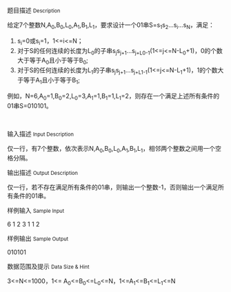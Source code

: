 <div class="panel panel-default">
<div class="area-title">
<span>
题目描述
<small>Description</small>
</span></div>
<div class="panel-body">

<p>给定7个整数N,A<sub>0</sub>,B<sub>0</sub>,L<sub>0</sub>,A<sub>1</sub>,B<sub>1</sub>,L<sub>1</sub>，要求设计一个01串S=s<sub>1</sub>s<sub>2</sub>…s<sub>i</sub>…s<sub>N</sub>，满足：</p>
<ol>
<li>s<sub>i</sub>=0或s<sub>i</sub>=1，1&lt;=i&lt;=N；</li>
<li>对于S的任何连续的长度为L<sub>0</sub>的子串s<sub>j</sub>s<sub>j+1</sub>…s<sub>j+L0-1</sub>(1&lt;=j&lt;=N-L<sub>0</sub>+1)，0的个数大于等于A<sub>0</sub>且小于等于B<sub>0</sub>;</li>
<li>对于S的任何连续的长度为L<sub>1</sub>的子串s<sub>j</sub>s<sub>j+1</sub>…s<sub>j+L1-1</sub>(1&lt;=j&lt;=N-L<sub>1</sub>+1)，1的个数大于等于A<sub>1</sub>且小于等于B<sub>1</sub>;</li>
</ol>
<p>例如，N=6,A<sub>0</sub>=1,B<sub>0</sub>=2,L<sub>0</sub>=3,A<sub>1</sub>=1,B<sub>1</sub>=1,L<sub>1</sub>=2，则存在一个满足上述所有条件的01串S=010101。</p>
<p><span style="font-weight: 800;"><br></span></p>

</div>
</div>

<div class="panel panel-default">
<div class="area-title">
<span>
输入描述
<small>Input Description</small>
</span></div>
<div class="panel-body">
<p>仅一行，有<span>7</span>个整数，依次表示<span>N,A<sub>0</sub>,B<sub>0</sub>,L<sub>0</sub>,A<sub>1</sub>,B<sub>1</sub>,L<sub>1</sub></span>，相邻两个整数之间用一个空格分隔。</p>

</div>
</div>
<div  class="panel panel-default">
<div class="area-title">
<span>
输出描述
<small>Output Description</small>
</span></div>
<div class="panel-body">

<p>仅一行，若不存在满足所有条件的<span lang="EN-US">01</span>串，则输出一个整数<span lang="EN-US">-1</span>，否则输出一个满足所有条件的<span lang="EN-US">01</span>串。</p>

</div>
</div>


<div class="panel panel-default">
<div class="area-title">
<span>
样例输入
<small>Sample Input</small>
</span></div>
<div class="panel-body">
<p><span>6 1 2 3 1 1 2</span></p>

</div>
</div>

<div class="panel panel-default">
<div class="area-title">
<span>
样例输出
<small>Sample Output</small>
</span></div>
<div class="panel-body">
<p><span>010101</span></p>

</div>
</div>

<div class="panel panel-default">
<div class="area-title">
<span>
数据范围及提示
<small>Data Size & Hint</small>
</span></div>
<div class="panel-body">
<p><span>3&lt;=N&lt;=1000</span>，<span>1&lt;= A<sub>0</sub>&lt;=B<sub>0</sub>&lt;=L<sub>0</sub>&lt;=N</span>，<span>1&lt;=A<sub>1</sub>&lt;=B<sub>1</sub>&lt;=L<sub>1</sub>&lt;=N</span></p>
</div>
</div>